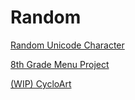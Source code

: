 # Random
[Random Unicode Character](https://thezacher5645.github.io/random/random-char.html)

[8th Grade Menu Project](https://thezacher5645.github.io/random/Chile_Menu/)

[(WIP) CycloArt](https://thezacher5645.github.io/random/CycloArt)
